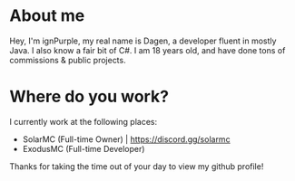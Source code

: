 # About me

Hey, I'm ignPurple, my real name is Dagen, a developer fluent in mostly Java. I also know a fair bit of C#.
I am 18 years old, and have done tons of commissions & public projects.

# Where do you work?
I currently work at the following places:

- SolarMC (Full-time Owner) | https://discord.gg/solarmc
- ExodusMC (Full-time Developer)

Thanks for taking the time out of your day to view my github profile!
